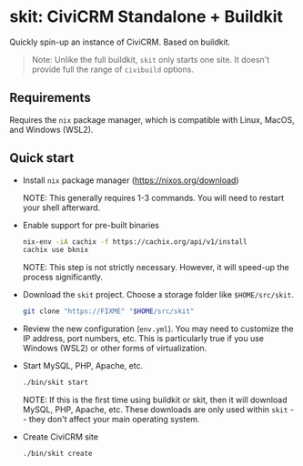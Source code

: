 # skit: CiviCRM Standalone + Buildkit

Quickly spin-up an instance of CiviCRM. Based on buildkit.

> Note: Unlike the full buildkit, `skit` only starts one site. It doesn't
> provide full the range of `civibuild` options.

## Requirements

Requires the `nix` package manager, which is compatible with Linux, MacOS, and Windows (WSL2).

## Quick start

* Install `nix` package manager (https://nixos.org/download)

    NOTE: This generally requires 1-3 commands. You will need to restart your shell afterward.

* Enable support for pre-built binaries

    ```bash
    nix-env -iA cachix -f https://cachix.org/api/v1/install
    cachix use bknix
    ```

    NOTE: This step is not strictly necessary. However, it will speed-up the process significantly.

* Download the `skit` project. Choose a storage folder like `$HOME/src/skit`.

    ```bash
    git clone "https://FIXME" "$HOME/src/skit"
    ```

* Review the new configuration (`env.yml`). You may need to customize the IP address, port numbers, etc. 
  This is particularly true if you use Windows (WSL2) or other forms of virtualization.

* Start MySQL, PHP, Apache, etc.

    ```bash
    ./bin/skit start
    ```

    NOTE: If this is the first time using buildkit or skit, then it will download MySQL, PHP, Apache, etc.
    These downloads are only used within `skit` -- they don't affect your main operating system.

* Create CiviCRM site

    ```bash
    ./bin/skit create
    ```
